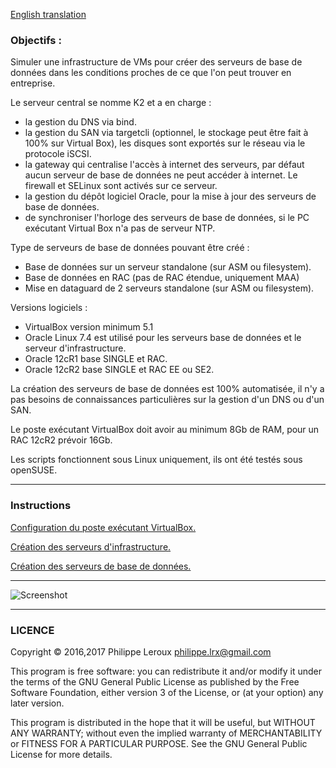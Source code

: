 [English translation](https://github.com/PhilippeLeroux/plescripts/wiki/english)

### Objectifs :
Simuler une infrastructure de VMs pour créer des serveurs de base de données
dans les conditions proches de ce que l'on peut trouver en entreprise.

Le serveur central se nomme K2 et a en charge :
- la gestion du DNS via bind.
- la gestion du SAN via targetcli (optionnel, le stockage peut être fait à 100% sur
Virtual Box), les disques sont exportés sur le réseau via le protocole iSCSI.
- la gateway qui centralise l'accès à internet des serveurs, par défaut aucun
serveur de base de données ne peut accéder à internet. Le firewall et SELinux sont
activés sur ce serveur.
- la gestion du dépôt logiciel Oracle, pour la mise à jour des serveurs de base de données.
- de synchroniser l'horloge des serveurs de base de données, si le PC exécutant
Virtual Box n'a pas de serveur NTP.

Type de serveurs de base de données pouvant être créé :
- Base de données sur un serveur standalone (sur ASM ou filesystem).
- Base de données en RAC (pas de RAC étendue, uniquement MAA)
- Mise en dataguard de 2 serveurs standalone (sur ASM ou filesystem).

Versions logiciels :
- VirtualBox version minimum 5.1
- Oracle Linux 7.4 est utilisé pour les serveurs base de données et le serveur d'infrastructure.
- Oracle 12cR1 base SINGLE et RAC.
- Oracle 12cR2 base SINGLE et RAC EE ou SE2.

La création des serveurs de base de données est 100% automatisée, il n'y a pas
besoins de connaissances particulières sur la gestion d'un DNS ou d'un SAN.

Le poste exécutant VirtualBox doit avoir au minimum 8Gb de RAM, pour un RAC 12cR2
prévoir 16Gb.

Les scripts fonctionnent sous Linux uniquement, ils ont été testés sous openSUSE.

--------------------------------------------------------------------------------

### Instructions

[Configuration du poste exécutant VirtualBox.](https://github.com/PhilippeLeroux/plescripts/wiki/Configuration-du-virtual-host)

[Création des serveurs d'infrastructure.](https://github.com/PhilippeLeroux/plescripts/wiki/Création-des-VMs-orclmaster-et-K2)

[Création des serveurs de base de données.](https://github.com/PhilippeLeroux/plescripts/wiki/Create-servers)

--------------------------------------------------------------------------------

![Screenshot](https://github.com/PhilippeLeroux/plescripts/wiki/virtualbox_manager.png)

--------------------------------------------------------------------------------

### LICENCE

Copyright © 2016,2017 Philippe Leroux <philippe.lrx@gmail.com>

This program is free software: you can redistribute it and/or modify
it under the terms of the GNU General Public License as published by
the Free Software Foundation, either version 3 of the License, or
(at your option) any later version.

This program is distributed in the hope that it will be useful,
but WITHOUT ANY WARRANTY; without even the implied warranty of
MERCHANTABILITY or FITNESS FOR A PARTICULAR PURPOSE.  See the
GNU General Public License for more details.
